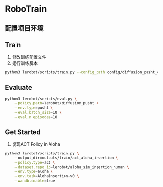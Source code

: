 # RoboTrain

## 配置项目环境

## Train
1. 修改训练配置文件
2. 运行训练脚本
```bash
python3 lerobot/scripts/train.py --config_path config/diffusion_pusht_config.json
```
## Evaluate
```bash
python3 lerobot/scripts/eval.py \
    --policy.path=lerobot/diffusion_pusht \
    --env.type=pusht \
    --eval.batch_size=10 \
    --eval.n_episodes=10
```
## Get Started
1. 复现ACT Policy in Aloha
```bash
python3 lerobot/scripts/train.py \                                       
    --output_dir=outputs/train/act_aloha_insertion \
    --policy.type=act \
    --dataset.repo_id=lerobot/aloha_sim_insertion_human \
    --env.type=aloha \
    --env.task=AlohaInsertion-v0 \
    --wandb.enable=true
```
